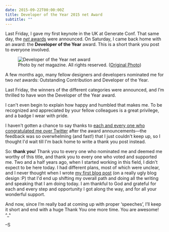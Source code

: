 ```yaml
---
date: 2015-09-22T00:00:00Z
title: Developer of the Year 2015 net Award
subtitle: ""
---
```


<p class="size-2x">
	Last Friday, I gave my first keynote in the UK at Generate Conf. That same day, the <a href="http://thenetawards.com"><em>net</em> awards</a> were announced. On Saturday, I came back home with an award: the <strong>Developer of the Year</strong> award. This is a short thank you post to everyone involved.
</p>

<figure>
	<img src="../../images/netaward-me.png" alt="Developer of the Year net award">
	<figcaption>
		Photo by <em>net</em> magazine. All rights reserved. (<a href="https://www.flickr.com/photos/netmag/21647815869/in/faves-136619150@N04/">Original Photo</a>)
	</figcaption>
</figure>

A few months ago, many fellow designers and developers nominated me for two <em>net</em> awards: Outstanding Contribution and Developer of the Year. 

Last Friday, the winners of the different categories were announced, and I’m thrilled to have won the Developer of the Year award.

I can't even begin to explain how happy and humbled that makes me. To be recognized and appreciated by your fellow colleagues is a great privilege, and a badge I wear with pride.

I haven't gotten a chance to say thanks to [each and every one who congratulated me over Twitter](https://storify.com/SaraSoueidan/netawards-2015-developer-of-the-year) after the award announcements—the feedback was so overwhelming (and fast!) that I just couldn't keep up, so I thought I'd wait till I'm back home to write a thank you post instead.

So: <strong>thank you</strong>! Thank you to every one who nominated me and deemed me worthy of this title, and thank you to every one who voted and supported me. Two and a half years ago, when I started working in this field, I didn't expect to be here today. I had different plans, most of which were unclear, and I never thought when I wrote [my first blog post](http://sarasoueidan.com/blog/windows8-animations) (on a really ugly blog design :P) that I'd end up shifting my overall path and doing all the writing and speaking that I am doing today. I am thankful to God and grateful for each and every step and opportunity I got along the way, and for all your wonderful support. 

And now, since I’m really bad at coming up with proper ‘speeches’, I’ll keep it short and end with a huge Thank You one more time. You are awesome! ^_^

–S



